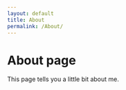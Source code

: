 ```yaml
---
layout: default
title: About
permalink: /About/
---
```


# About page

This page tells you a little bit about me.
